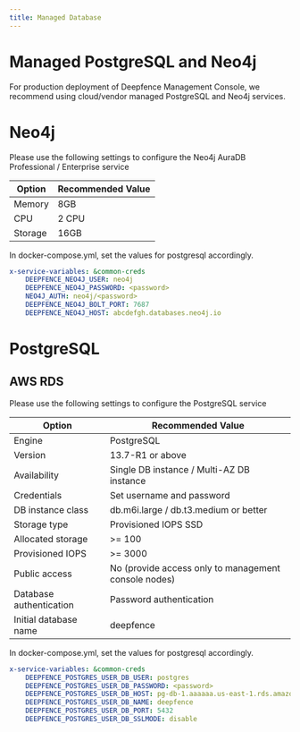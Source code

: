 ```yaml
---
title: Managed Database
---
```


# Managed PostgreSQL and Neo4j

For production deployment of Deepfence Management Console, we recommend using cloud/vendor managed PostgreSQL and Neo4j services.

# Neo4j

Please use the following settings to configure the Neo4j AuraDB Professional / Enterprise service

| Option  | Recommended Value |
|---------|-------------------|
| Memory  | 8GB               |
| CPU     | 2 CPU             |
| Storage | 16GB              |

In docker-compose.yml, set the values for postgresql accordingly.
```yaml
x-service-variables: &common-creds
    DEEPFENCE_NEO4J_USER: neo4j
    DEEPFENCE_NEO4J_PASSWORD: <password>
    NEO4J_AUTH: neo4j/<password>
    DEEPFENCE_NEO4J_BOLT_PORT: 7687
    DEEPFENCE_NEO4J_HOST: abcdefgh.databases.neo4j.io
```

# PostgreSQL

## AWS RDS

Please use the following settings to configure the PostgreSQL service

| Option                  | Recommended Value                                    |
|-------------------------|------------------------------------------------------|
| Engine                  | PostgreSQL                                           |
| Version                 | 13.7-R1 or above                                     |
| Availability            | Single DB instance / Multi-AZ DB instance            |
| Credentials             | Set username and password                            |
| DB instance class       | db.m6i.large / db.t3.medium or better                |
| Storage type            | Provisioned IOPS SSD                                 |
| Allocated storage       | >= 100                                               |
| Provisioned IOPS        | >= 3000                                              |
| Public access           | No (provide access only to management console nodes) |
| Database authentication | Password authentication                              |
| Initial database name   | deepfence                                            |

In docker-compose.yml, set the values for postgresql accordingly.
```yaml
x-service-variables: &common-creds
    DEEPFENCE_POSTGRES_USER_DB_USER: postgres
    DEEPFENCE_POSTGRES_USER_DB_PASSWORD: <password>
    DEEPFENCE_POSTGRES_USER_DB_HOST: pg-db-1.aaaaaa.us-east-1.rds.amazonaws.com
    DEEPFENCE_POSTGRES_USER_DB_NAME: deepfence
    DEEPFENCE_POSTGRES_USER_DB_PORT: 5432
    DEEPFENCE_POSTGRES_USER_DB_SSLMODE: disable
```